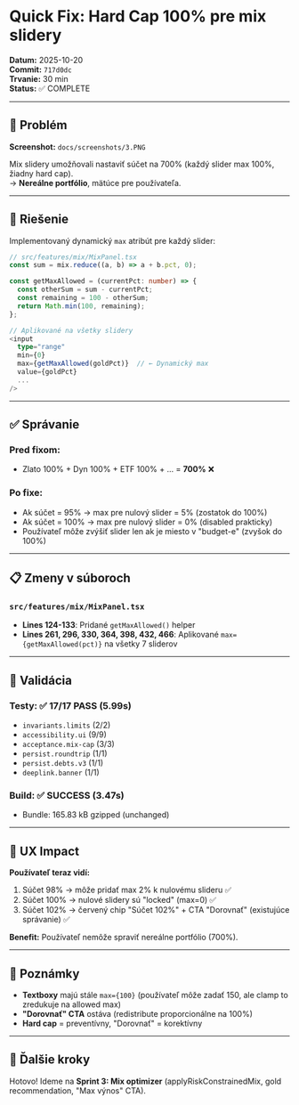 # Quick Fix: Hard Cap 100% pre mix slidery

**Datum:** 2025-10-20  
**Commit:** `717d0dc`  
**Trvanie:** 30 min  
**Status:** ✅ COMPLETE

---

## 🎯 Problém

**Screenshot:** `docs/screenshots/3.PNG`

Mix slidery umožňovali nastaviť súčet na 700% (každý slider max 100%, žiadny hard cap).  
→ **Nereálne portfólio**, mätúce pre používateľa.

---

## 🔧 Riešenie

Implementovaný dynamický `max` atribút pre každý slider:

```typescript
// src/features/mix/MixPanel.tsx
const sum = mix.reduce((a, b) => a + b.pct, 0);

const getMaxAllowed = (currentPct: number) => {
  const otherSum = sum - currentPct;
  const remaining = 100 - otherSum;
  return Math.min(100, remaining);
};

// Aplikované na všetky slidery
<input
  type="range"
  min={0}
  max={getMaxAllowed(goldPct)}  // ← Dynamický max
  value={goldPct}
  ...
/>
```

---

## ✅ Správanie

### Pred fixom:

- Zlato 100% + Dyn 100% + ETF 100% + ... = **700%** ❌

### Po fixe:

- Ak súčet = 95% → max pre nulový slider = 5% (zostatok do 100%)
- Ak súčet = 100% → max pre nulový slider = 0% (disabled prakticky)
- Používateľ môže zvýšiť slider len ak je miesto v "budget-e" (zvyšok do 100%)

---

## 📋 Zmeny v súboroch

### `src/features/mix/MixPanel.tsx`

- **Lines 124-133**: Pridané `getMaxAllowed()` helper
- **Lines 261, 296, 330, 364, 398, 432, 466**: Aplikované `max={getMaxAllowed(pct)}` na všetky 7 sliderov

---

## 🧪 Validácia

### Testy: ✅ 17/17 PASS (5.99s)

- `invariants.limits` (2/2)
- `accessibility.ui` (9/9)
- `acceptance.mix-cap` (3/3)
- `persist.roundtrip` (1/1)
- `persist.debts.v3` (1/1)
- `deeplink.banner` (1/1)

### Build: ✅ SUCCESS (3.47s)

- Bundle: 165.83 kB gzipped (unchanged)

---

## 🎨 UX Impact

**Používateľ teraz vidí:**

1. Súčet 98% → môže pridať max 2% k nulovému slideru ✅
2. Súčet 100% → nulové slidery sú "locked" (max=0) ✅
3. Súčet 102% → červený chip "Súčet 102%" + CTA "Dorovnať" (existujúce správanie) ✅

**Benefit:** Používateľ nemôže spraviť nereálne portfólio (700%).

---

## 📝 Poznámky

- **Textboxy** majú stále `max={100}` (používateľ môže zadať 150, ale clamp to zredukuje na allowed max)
- **"Dorovnať" CTA** ostáva (redistribute proporcionálne na 100%)
- **Hard cap** = preventívny, "Dorovnať" = korektívny

---

## 🚀 Ďalšie kroky

Hotovo! Ideme na **Sprint 3: Mix optimizer** (applyRiskConstrainedMix, gold recommendation, "Max výnos" CTA).
